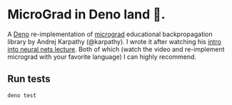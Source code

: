 # MicroGrad in Deno land :sauropod:.

A [Deno][1] re-implementation of [micrograd][2] educational backpropagation library by Andrej
Karpathy (@karpathy). I wrote it after watching his [intro into neural nets lecture][3]. Both of
which (watch the video and re-implement micrograd with your favorite language) I can highly
recommend.


[1]: https://deno.land/
[2]: https://github.com/karpathy/micrograd/
[3]: https://youtu.be/VMj-3S1tku0

## Run tests
```
deno test
```